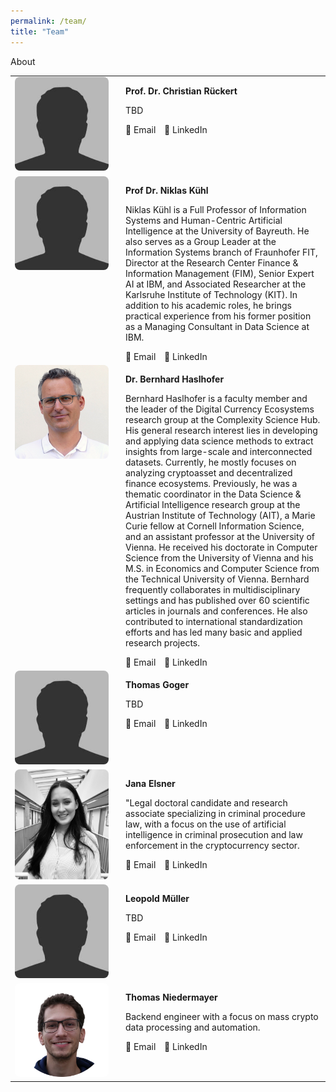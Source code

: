 ```yaml
---
permalink: /team/
title: "Team"
---
```


About

<table>



  <tr>
    <td style="vertical-align: top; width: 150px;">
      <img src="assets/images/bio-photo-christian-rueckert.jpg" alt="Christian Rückert" style="max-width: 100%; border-radius: 8px;">
    </td>
    <td style="vertical-align: top; padding-left: 20px;">
      <p><strong>Prof. Dr. Christian Rückert</strong></p>
      <p>TBD</p>
      <a href="mailto:john@example.com" style="text-decoration: none; margin-right: 10px;">
        📧 Email
      </a>
      <a href="https://linkedin.com/in/johndoe" target="_blank" style="text-decoration: none;">
        🔗 LinkedIn
      </a>
    </td>
  </tr>
  
  <tr>
    <td style="vertical-align: top; width: 150px;">
      <img src="assets/images/bio-photo-niklas-kuehl.jpg" alt="Niklas Kühl" style="max-width: 100%; border-radius: 8px;">
    </td>
    <td style="vertical-align: top; padding-left: 20px;">
      <p><strong>Prof Dr. Niklas Kühl</strong></p>
      <p>Niklas Kühl is a Full Professor of Information Systems and Human-Centric Artificial Intelligence at the University of Bayreuth. He also serves as a Group Leader at the Information Systems branch of Fraunhofer FIT, Director at the Research Center Finance & Information Management (FIM), Senior Expert AI at IBM, and Associated Researcher at the Karlsruhe Institute of Technology (KIT). In addition to his academic roles, he brings practical experience from his former position as a Managing Consultant in Data Science at IBM.</p>
      <a href="mailto:john@example.com" style="text-decoration: none; margin-right: 10px;">
        📧 Email
      </a>
      <a href="https://linkedin.com/in/johndoe" target="_blank" style="text-decoration: none;">
        🔗 LinkedIn
      </a>
    </td>
  </tr>
  
  <tr>
    <td style="vertical-align: top; width: 150px;">
      <img src="./assets/images/bio-photo-bernhard-haslhofer.jpg" alt="Bernhard Haslhofer" style="max-width: 100%; border-radius: 8px;">
    </td>
    <td style="vertical-align: top; padding-left: 20px;">
      <p><strong>Dr. Bernhard Haslhofer</strong></p>
      <p>Bernhard Haslhofer is a faculty member and the leader of the Digital Currency Ecosystems research group at the Complexity Science Hub.
      His general research interest lies in developing and applying data science methods to extract insights from large-scale and interconnected datasets. Currently, he mostly focuses on analyzing cryptoasset and decentralized finance ecosystems.
      Previously, he was a thematic coordinator in the Data Science & Artificial Intelligence research group at the Austrian Institute of Technology (AIT), a Marie Curie fellow at Cornell Information Science, and an assistant professor at the University of Vienna. He received his doctorate in Computer Science from the University of Vienna and his M.S. in Economics and Computer Science from the Technical University of Vienna.
      Bernhard frequently collaborates in multidisciplinary settings and has published over 60 scientific articles in journals and conferences. He also contributed to international standardization efforts and has led many basic and applied research projects.</p>
      <a href="mailto:john@example.com" style="text-decoration: none; margin-right: 10px;">
        📧 Email
      </a>
      <a href="https://linkedin.com/in/johndoe" target="_blank" style="text-decoration: none;">
        🔗 LinkedIn
      </a>
    </td>
  </tr>
  
  <tr>
    <td style="vertical-align: top; width: 150px;">
      <img src="assets/images/bio-photo-thomas-goger.jpg" alt="Thomas Goger" style="max-width: 100%; border-radius: 8px;">
    </td>
    <td style="vertical-align: top; padding-left: 20px;">
      <p><strong>Thomas Goger</strong></p>
      <p>TBD</p>
      <a href="mailto:john@example.com" style="text-decoration: none; margin-right: 10px;">
        📧 Email
      </a>
      <a href="https://linkedin.com/in/johndoe" target="_blank" style="text-decoration: none;">
        🔗 LinkedIn
      </a>
    </td>
  </tr>
  
  <tr>
    <td style="vertical-align: top; width: 150px;">
      <img src="assets/images/bio-photo-jana-elsner.png" alt="Jana Elsner" style="max-width: 100%; border-radius: 8px;">
    </td>
    <td style="vertical-align: top; padding-left: 20px;">
      <p><strong>Jana Elsner</strong></p>
      <p>"Legal doctoral candidate and research associate specializing in criminal procedure law, with a focus on the use of artificial intelligence in criminal prosecution and law enforcement in the cryptocurrency sector.</p>
      <a href="mailto:john@example.com" style="text-decoration: none; margin-right: 10px;">
        📧 Email
      </a>
      <a href="https://linkedin.com/in/johndoe" target="_blank" style="text-decoration: none;">
        🔗 LinkedIn
      </a>
    </td>
  </tr>
  
  <tr>
    <td style="vertical-align: top; width: 150px;">
        <img src="assets/images/bio-photo-leopold-mueller.jpg" alt="Leopold Müller" style="max-width: 100%; border-radius: 8px;">
    </td>
    <td style="vertical-align: top; padding-left: 20px;">
        <p><strong>Leopold Müller</strong></p>
        <p>TBD</p>
        <a href="mailto:john@example.com" style="text-decoration: none; margin-right: 10px;">
        📧 Email
        </a>
        <a href="https://linkedin.com/in/johndoe" target="_blank" style="text-decoration: none;">
        🔗 LinkedIn
        </a>
    </td>
  </tr>
  
  <tr>
    <td style="vertical-align: top; width: 150px;">
      <img src="assets/images/bio-photo-thomas-niedermayer.webp" alt="Thomas Niedermayer" style="max-width: 100%; border-radius: 8px;">
    </td>
    <td style="vertical-align: top; padding-left: 20px;">
      <p><strong>Thomas Niedermayer</strong></p>
      <p>Backend engineer with a focus on mass crypto data processing and automation.</p>
      <a href="mailto:john@example.com" style="text-decoration: none; margin-right: 10px;">
        📧 Email
      </a>
      <a href="https://linkedin.com/in/johndoe" target="_blank" style="text-decoration: none;">
        🔗 LinkedIn
      </a>
    </td>
  </tr>